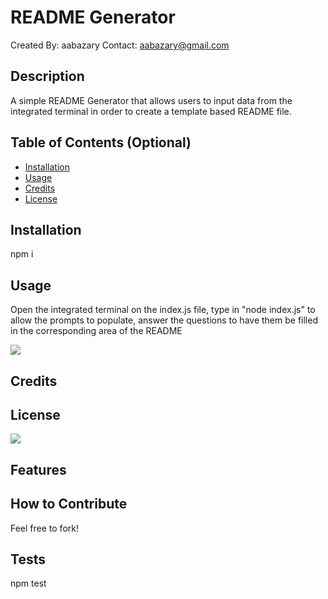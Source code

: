 # README Generator
Created By:
aabazary
Contact:
aabazary@gmail.com
## Description
A simple README Generator that allows users to input data from the integrated terminal in order to create a template based README file.
## Table of Contents (Optional)
- [Installation](#installation)
- [Usage](#usage)
- [Credits](#credits)
- [License](#license)
## Installation
npm i
## Usage
Open the integrated terminal on the index.js file, type in "node index.js" to allow the prompts to populate, answer the questions to have them be filled in the corresponding area of the README

![](https://user-images.githubusercontent.com/85041715/128813776-f053a988-ea1b-4577-85ee-17bbbae373a8.gif)
## Credits
## License
![](https://img.shields.io/badge/MIT%20License-blue?style=flat-square)
## Features
## How to Contribute
Feel free to fork!
## Tests
npm test
